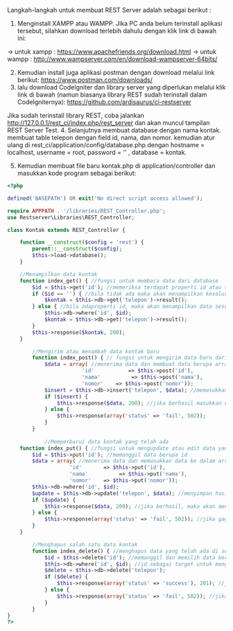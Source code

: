 Langkah-langkah untuk membuat REST Server adalah sebagai berikut :
1. Menginstall XAMPP atau WAMPP. Jika PC anda belum terinstall aplikasi tersebut, silahkan download terlebih dahulu dengan klik link di bawah ini:

-> untuk xampp : https://www.apachefriends.org/download.html
-> untuk wampp : http://www.wampserver.com/en/download-wampserver-64bits/

2. Kemudian install juga aplikasi postman dengan download melalui link berikut: https://www.postman.com/downloads/
3. lalu download CodeIgniter dan library server yang diperlukan melalui klik link di bawah (namun biasanya library REST sudah terinstall dalam CodeIgniternya):
https://github.com/ardisaurus/ci-restserver

Jika sudah terinstall library REST, coba jalankan http://127.0.0.1/rest_ci/index.php/rest_server dan akan muncul tampilan REST Server Test.
4. Selanjutnya membuat database dengan nama kontak. membuat table telepon dengan field id, nama, dan nomor. kemudian atur ulang di rest_ci/application/config/database.php dengan hostname = localhost, username = root, password = '' , database = kontak.

5. Kemudian membuat file baru kontak.php di application/controller dan masukkan kode program sebagai berikut:
```php
<?php

defined('BASEPATH') OR exit('No direct script access allowed');

require APPPATH . '/libraries/REST_Controller.php';
use Restserver\Libraries\REST_Controller;

class Kontak extends REST_Controller {

    function __construct($config = 'rest') {
        parent::__construct($config);
        $this->load->database(); 
    }

    //Menampilkan data kontak
    function index_get() { //fungsi untuk membaca data dari database
        $id = $this->get('id'); //memeriksa terdapat properti id atau tidak
        if ($id == '') { //bila tidak ada maka akan menampilkan keseluruhan data
            $kontak = $this->db->get('telepon')->result();
        } else { //bila adaproperti id, maka akan menampilkan data sesuai id yang diminta properti
            $this->db->where('id', $id);
            $kontak = $this->db->get('telepon')->result();
        }
        $this->response($kontak, 200);
    }

        //Mengirim atau menambah data kontak baru
        function index_post() { // fungsi untuk mengirim data baru dari client ke server 
            $data = array( //menerima data dan membuat data berupa array
                        'id'           => $this->post('id'),
                        'nama'          => $this->post('nama'),
                        'nomor'    => $this->post('nomor'));
            $insert = $this->db->insert('telepon', $data); //memasukkan data ke dalam database
            if ($insert) {
                $this->response($data, 200); //jika berhasil masukkan data, maka data masuk dalam arrat
            } else {
                $this->response(array('status' => 'fail', 502));
            }
        }
    
            //Memperbarui data kontak yang telah ada
    function index_put() { //fungsi untuk mengupdate atau edit data yang telah ada di server
        $id = $this->put('id'); //memanggil data berupa id
        $data = array( //menerima data dan memasukkan data ke dalam array
                    'id'       => $this->put('id'),
                    'nama'          => $this->put('nama'),
                    'nomor'    => $this->put('nomor'));
        $this->db->where('id', $id);
        $update = $this->db->update('telepon', $data); //menyimpan hasil perubahan yang dilakukan tadi
        if ($update) { 
            $this->response($data, 200); //jika berhasil, maka akan menampilkan data yang telah diupdate
        } else {
            $this->response(array('status' => 'fail', 502)); //jika gagal, maka tampil fail
        }
    }

        //Menghapus salah satu data kontak
        function index_delete() { //menghapus data yang telah ada di server
            $id = $this->delete('id'); //memanggil dan memilih data berdasarkan idnya
            $this->db->where('id', $id); //id sebagai target untuk menghapus sebuah data
            $delete = $this->db->delete('telepon');
            if ($delete) {
                $this->response(array('status' => 'success'), 201); //jika berhasil maka status success atau berhasil dan data berhasil dihapus
            } else {
                $this->response(array('status' => 'fail', 502)); //jika gagal, maka status gagal dan data tidak berhasil dihapus
            }
        }
}
?>
```
